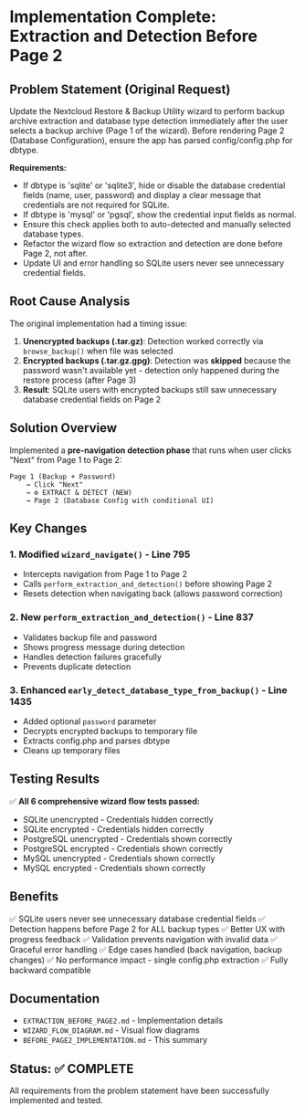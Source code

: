 # Implementation Complete: Extraction and Detection Before Page 2

## Problem Statement (Original Request)

Update the Nextcloud Restore & Backup Utility wizard to perform backup archive extraction and database type detection immediately after the user selects a backup archive (Page 1 of the wizard). Before rendering Page 2 (Database Configuration), ensure the app has parsed config/config.php for dbtype.

**Requirements:**
- If dbtype is 'sqlite' or 'sqlite3', hide or disable the database credential fields (name, user, password) and display a clear message that credentials are not required for SQLite.
- If dbtype is 'mysql' or 'pgsql', show the credential input fields as normal.
- Ensure this check applies both to auto-detected and manually selected database types.
- Refactor the wizard flow so extraction and detection are done before Page 2, not after.
- Update UI and error handling so SQLite users never see unnecessary credential fields.

## Root Cause Analysis

The original implementation had a timing issue:

1. **Unencrypted backups (.tar.gz)**: Detection worked correctly via `browse_backup()` when file was selected
2. **Encrypted backups (.tar.gz.gpg)**: Detection was **skipped** because the password wasn't available yet - detection only happened during the restore process (after Page 3)
3. **Result**: SQLite users with encrypted backups still saw unnecessary database credential fields on Page 2

## Solution Overview

Implemented a **pre-navigation detection phase** that runs when user clicks "Next" from Page 1 to Page 2:

```
Page 1 (Backup + Password) 
    → Click "Next" 
    → ⚙️ EXTRACT & DETECT (NEW)
    → Page 2 (Database Config with conditional UI)
```

## Key Changes

### 1. Modified `wizard_navigate()` - Line 795
- Intercepts navigation from Page 1 to Page 2
- Calls `perform_extraction_and_detection()` before showing Page 2
- Resets detection when navigating back (allows password correction)

### 2. New `perform_extraction_and_detection()` - Line 837
- Validates backup file and password
- Shows progress message during detection
- Handles detection failures gracefully
- Prevents duplicate detection

### 3. Enhanced `early_detect_database_type_from_backup()` - Line 1435
- Added optional `password` parameter
- Decrypts encrypted backups to temporary file
- Extracts config.php and parses dbtype
- Cleans up temporary files

## Testing Results

✅ **All 6 comprehensive wizard flow tests passed:**
- SQLite unencrypted - Credentials hidden correctly
- SQLite encrypted - Credentials hidden correctly  
- PostgreSQL unencrypted - Credentials shown correctly
- PostgreSQL encrypted - Credentials shown correctly
- MySQL unencrypted - Credentials shown correctly
- MySQL encrypted - Credentials shown correctly

## Benefits

✅ SQLite users never see unnecessary database credential fields
✅ Detection happens before Page 2 for ALL backup types
✅ Better UX with progress feedback
✅ Validation prevents navigation with invalid data
✅ Graceful error handling
✅ Edge cases handled (back navigation, backup changes)
✅ No performance impact - single config.php extraction
✅ Fully backward compatible

## Documentation

- `EXTRACTION_BEFORE_PAGE2.md` - Implementation details
- `WIZARD_FLOW_DIAGRAM.md` - Visual flow diagrams
- `BEFORE_PAGE2_IMPLEMENTATION.md` - This summary

## Status: ✅ COMPLETE

All requirements from the problem statement have been successfully implemented and tested.
